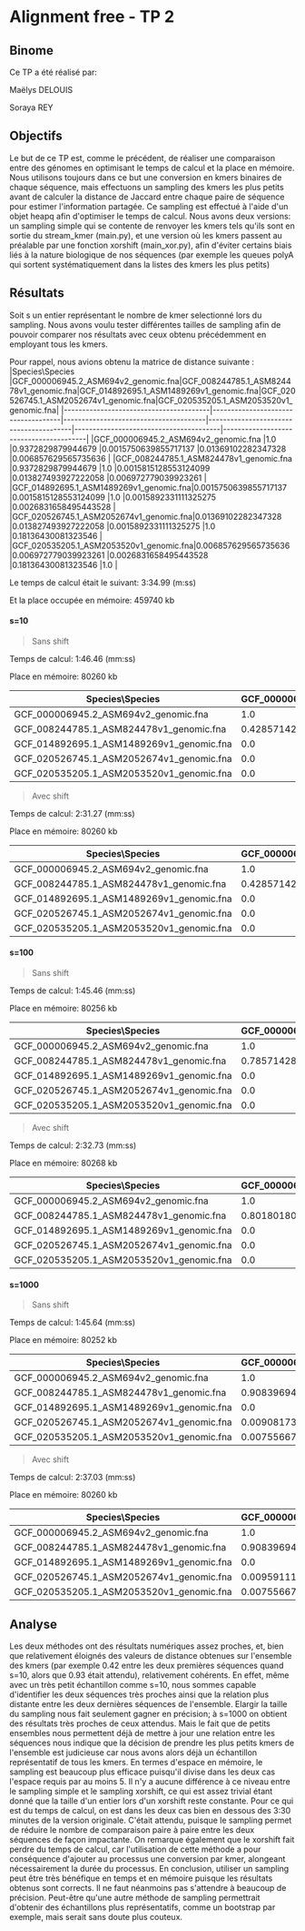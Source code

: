 
# Alignment free - TP 2

## Binome
Ce TP a été réalisé par:

Maëlys DELOUIS

Soraya REY 

## Objectifs

Le but de ce TP est, comme le précédent, de réaliser une comparaison entre des génomes en optimisant le temps de calcul et la place en mémoire. Nous utilisons toujours dans ce but une conversion en kmers binaires de chaque séquence, mais effectuons un sampling des kmers les plus petits avant de calculer la distance de Jaccard entre chaque paire de séquence pour estimer l'information partagée. 
Ce sampling est effectué à l'aide d'un objet heapq afin d'optimiser le temps de calcul. Nous avons deux versions: un sampling simple qui se contente de renvoyer les kmers tels qu'ils sont en sortie du stream_kmer (main.py), et une version où les kmers passent au préalable par une fonction xorshift (main_xor.py), afin d'éviter certains biais liés à la nature biologique de nos séquences (par exemple les queues polyA qui sortent systématiquement dans la listes des kmers les plus petits)

## Résultats

Soit s un entier représentant le nombre de kmer selectionné lors du sampling. Nous avons voulu tester différentes tailles de sampling afin de pouvoir comparer nos résultats avec ceux obtenu précédemment en employant tous les kmers.

Pour rappel, nous avions obtenu la matrice de distance suivante :
|Species\Species                              |GCF_000006945.2_ASM694v2_genomic.fna|GCF_008244785.1_ASM824478v1_genomic.fna|GCF_014892695.1_ASM1489269v1_genomic.fna|GCF_020526745.1_ASM2052674v1_genomic.fna|GCF_020535205.1_ASM2053520v1_genomic.fna|
|----------------------------------------|------------------------------------|---------------------------------------|----------------------------------------|----------------------------------------|----------------------------------------|
|GCF_000006945.2_ASM694v2_genomic.fna    |1.0                                 |0.9372829879944679                     |0.0015750639855717137                   |0.01369102282347328                     |0.006857629565735636                    |
|GCF_008244785.1_ASM824478v1_genomic.fna |0.9372829879944679                  |1.0                                    |0.0015815128553124099                   |0.013827493927222058                    |0.006972779039923261                    |
|GCF_014892695.1_ASM1489269v1_genomic.fna|0.0015750639855717137               |0.0015815128553124099                  |1.0                                     |0.0015892331111325275                   |0.0026831658495443528                   |
|GCF_020526745.1_ASM2052674v1_genomic.fna|0.01369102282347328                 |0.013827493927222058                   |0.0015892331111325275                   |1.0                                     |0.18136430081323546                     |
|GCF_020535205.1_ASM2053520v1_genomic.fna|0.006857629565735636                |0.006972779039923261                   |0.0026831658495443528                   |0.18136430081323546                     |1.0                                     |

Le temps de calcul était le suivant: 3:34.99 (m:ss)

Et la place occupée en mémoire: 459740 kb

#### s=10
> Sans shift

Temps de calcul: 1:46.46 (mm:ss)

Place en mémoire: 80260 kb

|Species\Species                                  |GCF_000006945.2_ASM694v2_genomic.fna|GCF_008244785.1_ASM824478v1_genomic.fna|GCF_014892695.1_ASM1489269v1_genomic.fna|GCF_020526745.1_ASM2052674v1_genomic.fna|GCF_020535205.1_ASM2053520v1_genomic.fna|
|----------------------------------------|------------------------------------|---------------------------------------|----------------------------------------|----------------------------------------|----------------------------------------|
|GCF_000006945.2_ASM694v2_genomic.fna    |1.0                                 |0.42857142857142855                    |0.0                                     |0.0                                     |0.0                                     |
|GCF_008244785.1_ASM824478v1_genomic.fna |0.42857142857142855                 |1.0                                    |0.0                                     |0.0                                     |0.0                                     |
|GCF_014892695.1_ASM1489269v1_genomic.fna|0.0                                 |0.0                                    |1.0                                     |0.0                                     |0.0                                     |
|GCF_020526745.1_ASM2052674v1_genomic.fna|0.0                                 |0.0                                    |0.0                                     |1.0                                     |0.05263157894736842                     |
|GCF_020535205.1_ASM2053520v1_genomic.fna|0.0                                 |0.0                                    |0.0                                     |0.05263157894736842                     |1.0                                     |

> Avec shift

Temps de calcul: 2:31.27 (mm:ss)

Place en mémoire: 80260 kb

|Species\Species                                  |GCF_000006945.2_ASM694v2_genomic.fna|GCF_008244785.1_ASM824478v1_genomic.fna|GCF_014892695.1_ASM1489269v1_genomic.fna|GCF_020526745.1_ASM2052674v1_genomic.fna|GCF_020535205.1_ASM2053520v1_genomic.fna|
|----------------------------------------|------------------------------------|---------------------------------------|----------------------------------------|----------------------------------------|----------------------------------------|
|GCF_000006945.2_ASM694v2_genomic.fna    |1.0                                 |0.42857142857142855                    |0.0                                     |0.0                                     |0.0                                     |
|GCF_008244785.1_ASM824478v1_genomic.fna |0.42857142857142855                 |1.0                                    |0.0                                     |0.0                                     |0.0                                     |
|GCF_014892695.1_ASM1489269v1_genomic.fna|0.0                                 |0.0                                    |1.0                                     |0.0                                     |0.0                                     |
|GCF_020526745.1_ASM2052674v1_genomic.fna|0.0                                 |0.0                                    |0.0                                     |1.0                                     |0.1111111111111111                      |
|GCF_020535205.1_ASM2053520v1_genomic.fna|0.0                                 |0.0                                    |0.0                                     |0.1111111111111111                      |1.0                                     |


#### s=100
> Sans shift

Temps de calcul: 1:45.46 (mm:ss)

Place en mémoire: 80256 kb

|Species\Species                                  |GCF_000006945.2_ASM694v2_genomic.fna|GCF_008244785.1_ASM824478v1_genomic.fna|GCF_014892695.1_ASM1489269v1_genomic.fna|GCF_020526745.1_ASM2052674v1_genomic.fna|GCF_020535205.1_ASM2053520v1_genomic.fna|
|----------------------------------------|------------------------------------|---------------------------------------|----------------------------------------|----------------------------------------|----------------------------------------|
|GCF_000006945.2_ASM694v2_genomic.fna    |1.0                                 |0.7857142857142857                     |0.0                                     |0.0                                     |0.0                                     |
|GCF_008244785.1_ASM824478v1_genomic.fna |0.7857142857142857                  |1.0                                    |0.0                                     |0.0                                     |0.0                                     |
|GCF_014892695.1_ASM1489269v1_genomic.fna|0.0                                 |0.0                                    |1.0                                     |0.0                                     |0.005025125628140704                    |
|GCF_020526745.1_ASM2052674v1_genomic.fna|0.0                                 |0.0                                    |0.0                                     |1.0                                     |0.08108108108108109                     |
|GCF_020535205.1_ASM2053520v1_genomic.fna|0.0                                 |0.0                                    |0.005025125628140704                    |0.08108108108108109                     |1.0                                     |

> Avec shift

Temps de calcul: 2:32.73 (mm:ss)

Place en mémoire: 80268 kb

|Species\Species                                  |GCF_000006945.2_ASM694v2_genomic.fna|GCF_008244785.1_ASM824478v1_genomic.fna|GCF_014892695.1_ASM1489269v1_genomic.fna|GCF_020526745.1_ASM2052674v1_genomic.fna|GCF_020535205.1_ASM2053520v1_genomic.fna|
|----------------------------------------|------------------------------------|---------------------------------------|----------------------------------------|----------------------------------------|----------------------------------------|
|GCF_000006945.2_ASM694v2_genomic.fna    |1.0                                 |0.8018018018018018                     |0.0                                     |0.0                                     |0.0                                     |
|GCF_008244785.1_ASM824478v1_genomic.fna |0.8018018018018018                  |1.0                                    |0.0                                     |0.0                                     |0.0                                     |
|GCF_014892695.1_ASM1489269v1_genomic.fna|0.0                                 |0.0                                    |1.0                                     |0.0                                     |0.005025125628140704                    |
|GCF_020526745.1_ASM2052674v1_genomic.fna|0.0                                 |0.0                                    |0.0                                     |1.0                                     |0.08108108108108109                     |
|GCF_020535205.1_ASM2053520v1_genomic.fna|0.0                                 |0.0                                    |0.005025125628140704                    |0.08108108108108109                     |1.0                                     |

#### s=1000
> Sans shift

Temps de calcul: 1:45.64 (mm:ss)

Place en mémoire: 80252 kb

|Species\Species                                  |GCF_000006945.2_ASM694v2_genomic.fna|GCF_008244785.1_ASM824478v1_genomic.fna|GCF_014892695.1_ASM1489269v1_genomic.fna|GCF_020526745.1_ASM2052674v1_genomic.fna|GCF_020535205.1_ASM2053520v1_genomic.fna|
|----------------------------------------|------------------------------------|---------------------------------------|----------------------------------------|----------------------------------------|----------------------------------------|
|GCF_000006945.2_ASM694v2_genomic.fna    |1.0                                 |0.9083969465648855                     |0.0                                     |0.009081735620585268                    |0.007556675062972292                    |
|GCF_008244785.1_ASM824478v1_genomic.fna |0.9083969465648855                  |1.0                                    |0.0                                     |0.009081735620585268                    |0.008064516129032258                    |
|GCF_014892695.1_ASM1489269v1_genomic.fna|0.0                                 |0.0                                    |1.0                                     |0.0                                     |0.002004008016032064                    |
|GCF_020526745.1_ASM2052674v1_genomic.fna|0.009081735620585268                |0.009081735620585268                   |0.0                                     |1.0                                     |0.14678899082568808                     |
|GCF_020535205.1_ASM2053520v1_genomic.fna|0.007556675062972292                |0.008064516129032258                   |0.002004008016032064                    |0.14678899082568808                     |1.0                                     |

> Avec shift

Temps de calcul:  2:37.03 (mm:ss)

Place en mémoire: 80260 kb

|Species\Species                                  |GCF_000006945.2_ASM694v2_genomic.fna|GCF_008244785.1_ASM824478v1_genomic.fna|GCF_014892695.1_ASM1489269v1_genomic.fna|GCF_020526745.1_ASM2052674v1_genomic.fna|GCF_020535205.1_ASM2053520v1_genomic.fna|
|----------------------------------------|------------------------------------|---------------------------------------|----------------------------------------|----------------------------------------|----------------------------------------|
|GCF_000006945.2_ASM694v2_genomic.fna    |1.0                                 |0.9083969465648855                     |0.0                                     |0.009591115598182737                    |0.007556675062972292                    |
|GCF_008244785.1_ASM824478v1_genomic.fna |0.9083969465648855                  |1.0                                    |0.0                                     |0.010101010101010102                    |0.008064516129032258                    |
|GCF_014892695.1_ASM1489269v1_genomic.fna|0.0                                 |0.0                                    |1.0                                     |0.0                                     |0.002004008016032064                    |
|GCF_020526745.1_ASM2052674v1_genomic.fna|0.009591115598182737                |0.010101010101010102                   |0.0                                     |1.0                                     |0.1474469305794607                      |
|GCF_020535205.1_ASM2053520v1_genomic.fna|0.007556675062972292                |0.008064516129032258                   |0.002004008016032064                    |0.1474469305794607                      |1.0                                     |


## Analyse
Les deux méthodes ont des résultats numériques assez proches, et, bien que relativement éloignés des valeurs de distance obtenues sur l'ensemble des kmers (par exemple 0.42 entre les deux premières séquences quand s=10, alors que 0.93 était attendu), relativement cohérents. En effet, même avec un très petit échantillon comme s=10, nous sommes capable d'identifier les deux séquences très proches ainsi que la relation plus distante entre les deux dernières séquences de l'ensemble. Elargir la taille du sampling nous fait seulement gagner en précision; à s=1000 on obtient des résultats très proches de ceux attendus. Mais le fait que de petits ensembles nous permettent déjà de mettre à jour une relation entre les séquences nous indique que la décision de prendre les plus petits kmers de l'ensemble est judicieuse car nous avons alors déjà un échantillon représentatif de tous les kmers. 
En termes d'espace en mémoire, le sampling est beaucoup plus efficace puisqu'il divise dans les deux cas l'espace requis par au moins 5. Il n'y a aucune différence à ce niveau entre le sampling simple et le sampling xorshift, ce qui est assez trivial étant donné que la taille d'un entier lors d'un xorshift reste constante. 
Pour ce qui est du temps de calcul, on est dans les deux cas bien en dessous des 3:30 minutes de la version originale. C'était attendu, puisque le sampling permet de réduire le nombre de comparaison paire à paire entre les deux séquences de façon impactante. On remarque également que le xorshift fait perdre du temps de calcul, car l'utilisation de cette méthode a pour conséquence d'ajouter au processus une conversion par kmer, alongeant nécessairement la durée du processus. 
En conclusion, utiliser un sampling peut être très bénéfique en temps et en mémoire puisque les résultats obtenus sont corrects. Il ne faut néanmoins pas s'attendre à beaucoup de précision. Peut-être qu'une autre méthode de sampling permettrait d'obtenir des échantillons plus représentatifs, comme un bootstrap par exemple, mais serait sans doute plus couteux. 
